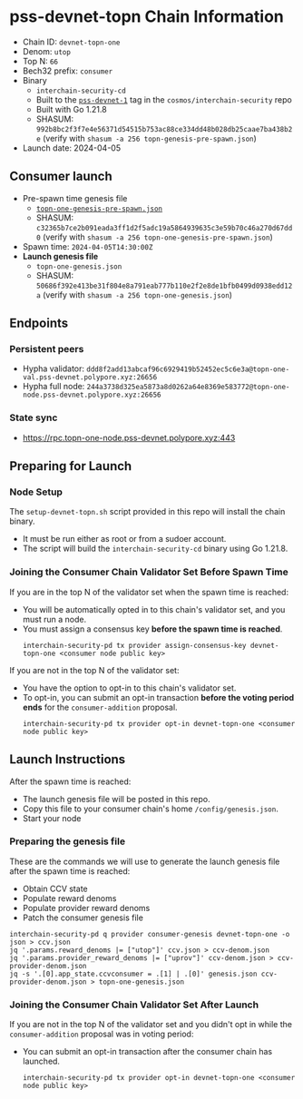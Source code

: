 # pss-devnet-topn Chain Information

* Chain ID: `devnet-topn-one`
* Denom: `utop`
* Top N: `66`
* Bech32 prefix: `consumer`
* Binary
  * `interchain-security-cd`
  * Built to the [`pss-devnet-1`](https://github.com/cosmos/interchain-security/releases/tag/pss-devnet-1) tag in the `cosmos/interchain-security` repo
  * Built with Go 1.21.8
  * SHASUM: `992b8bc2f3f7e4e56371d54515b753ac88ce334dd48b028db25caae7ba438b2e` (verify with `shasum -a 256 topn-genesis-pre-spawn.json`)
* Launch date: 2024-04-05

## Consumer launch

* Pre-spawn time genesis file
  * [`topn-one-genesis-pre-spawn.json`](./topn-one-genesis-pre-spawn.json)
  * SHASUM: `c32365b7ce2b091eada3ff1d2f5adc19a5864939635c3e59b70c46a270d67dd0` (verify with `shasum -a 256 topn-one-genesis-pre-spawn.json`)
* Spawn time: `2024-04-05T14:30:00Z`
* **Launch genesis file**
  * `topn-one-genesis.json`
  * SHASUM: `50686f392e413be31f804e8a791eab777b110e2f2e8de1bfb0499d0938edd12a` (verify with `shasum -a 256 topn-one-genesis.json`)

## Endpoints

### Persistent peers

* Hypha validator: `ddd8f2add13abcaf96c6929419b52452ec5c6e3a@topn-one-val.pss-devnet.polypore.xyz:26656`
* Hypha full node: `244a3738d325ea5873a8d0262a64e8369e583772@topn-one-node.pss-devnet.polypore.xyz:26656`

### State sync

* https://rpc.topn-one-node.pss-devnet.polypore.xyz:443

## Preparing for Launch

### Node Setup

The `setup-devnet-topn.sh` script provided in this repo will install the chain binary.
* It must be run either as root or from a sudoer account.
* The script will build the `interchain-security-cd` binary using Go 1.21.8.

### Joining the Consumer Chain Validator Set Before Spawn Time

If you are in the top N of the validator set when the spawn time is reached:
* You will be automatically opted in to this chain's validator set, and you must run a node.
* You must assign a consensus key **before the spawn time is reached**.
  ```
  interchain-security-pd tx provider assign-consensus-key devnet-topn-one <consumer node public key>
  ```

If you are not in the top N of the validator set:
* You have the option to opt-in to this chain's validator set.
* To opt-in, you can submit an opt-in transaction **before the voting period ends** for the `consumer-addition` proposal.
  ```
  interchain-security-pd tx provider opt-in devnet-topn-one <consumer node public key>
  ```

## Launch Instructions

After the spawn time is reached:
  * The launch genesis file will be posted in this repo.
  * Copy this file to your consumer chain's home `/config/genesis.json`.
  * Start your node

### Preparing the genesis file

These are the commands we will use to generate the launch genesis file after the spawn time is reached:

* Obtain CCV state
* Populate reward denoms
* Populate provider reward denoms
* Patch the consumer genesis file
```
interchain-security-pd q provider consumer-genesis devnet-topn-one -o json > ccv.json
jq '.params.reward_denoms |= ["utop"]' ccv.json > ccv-denom.json
jq '.params.provider_reward_denoms |= ["uprov"]' ccv-denom.json > ccv-provider-denom.json
jq -s '.[0].app_state.ccvconsumer = .[1] | .[0]' genesis.json ccv-provider-denom.json > topn-one-genesis.json
```

### Joining the Consumer Chain Validator Set After Launch

If you are not in the top N of the validator set and you didn't opt in while the `consumer-addition` proposal was in voting period:
* You can submit an opt-in transaction after the consumer chain has launched.
  ```
  interchain-security-pd tx provider opt-in devnet-topn-one <consumer node public key>
  ```